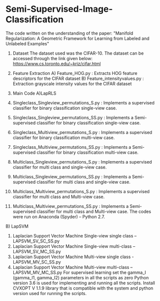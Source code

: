 # Semi-Supervised-Image-Classification
The code written on the understanding of the paper: "Manifold Regularization: A Geometric Framework for Learning from Labeled and Unlabeled Examples"

1)	Dataset
 The dataset used was the CIFAR-10. The dataset can be accessed through the link given below:
https://www.cs.toronto.edu/~kriz/cifar.html

2) Feature Extraction 
A)	Feature_HOG.py : Extracts HOG feature descriptors for the CIFAR dataset
B)	Feature_intensityvalues.py : Extraction grayscale intensity values for the CIFAR dataset

3)	Main Code
A)LapRLS
   1)	Singleclass_Singleview_permutations_S.py : Implements a supervised classifier for binary classification single-view case.
   2) Singleclass_Singleview_permutations_SS.py : Implements a Semi-supervised classifier for binary classification single-view case.
   3)	Singleclass_Multiview_permutations_S.py : Implements a supervised classifier for binary classification multi-view case.
   4)	Singleclass_Multiview_permutations_SS.py : Implements a Semi-supervised classifier for binary classification multi-view case.
   5)	Multiclass_Singleview_permutations_S.py : Implements a supervised classifier for multi class and single-view case.
   6)	Multiclass_Singleview_permutations_SS.py : Implements a Semi-supervised classifier for multi class and single-view case.
   7)	Multiclass_Multiview_permutations_S.py : Implements a supervised classifier for multi class and Multi-view case.
   8)	Multiclass_Multiview_permutations_SS.py : Implements a Semi-supervised classifier for multi class and Multi-view case.
The codes were run on Anaconda (Spyder) – Python 2.7.


B)	LapSVM
   1)	Laplacian Support Vector Machine Single-view single class – LAPSVM_SV_SC_SS.py
   2)	Laplacian Support Vector Machine Single-view multi-class – LAPSVM_SV_MC_SS.py
   3)	Laplacian Support Vector Machine Multi-view single class -  LAPSVM_MV_SC_SS.py
   4)	Laplacian Support Vector Machine Multi-view multi-class – LAPSVM_MV_MC_SS.py
For supervised learning set the gamma_I (gamma_I1, gamma_I2) parameters in all the scripts as zero
Python version 3.6 is used for implementing and running all the scripts. 
Install CVXOPT V 1.1.9 library that is compatible with the system and python version used for running the scripts.

